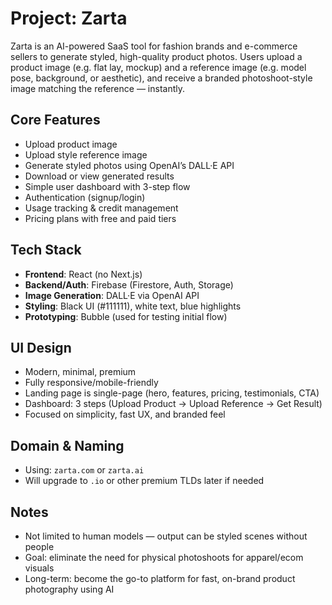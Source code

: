 # Project: Zarta

Zarta is an AI-powered SaaS tool for fashion brands and e-commerce sellers to generate styled, high-quality product photos. Users upload a product image (e.g. flat lay, mockup) and a reference image (e.g. model pose, background, or aesthetic), and receive a branded photoshoot-style image matching the reference — instantly.

## Core Features

- Upload product image
- Upload style reference image
- Generate styled photos using OpenAI’s DALL·E API
- Download or view generated results
- Simple user dashboard with 3-step flow
- Authentication (signup/login)
- Usage tracking & credit management
- Pricing plans with free and paid tiers

## Tech Stack

- **Frontend**: React (no Next.js)
- **Backend/Auth**: Firebase (Firestore, Auth, Storage)
- **Image Generation**: DALL·E via OpenAI API
- **Styling**: Black UI (#111111), white text, blue highlights
- **Prototyping**: Bubble (used for testing initial flow)

## UI Design

- Modern, minimal, premium
- Fully responsive/mobile-friendly
- Landing page is single-page (hero, features, pricing, testimonials, CTA)
- Dashboard: 3 steps (Upload Product → Upload Reference → Get Result)
- Focused on simplicity, fast UX, and branded feel

## Domain & Naming

- Using: `zarta.com` or `zarta.ai`
- Will upgrade to `.io` or other premium TLDs later if needed

## Notes

- Not limited to human models — output can be styled scenes without people
- Goal: eliminate the need for physical photoshoots for apparel/ecom visuals
- Long-term: become the go-to platform for fast, on-brand product photography using AI